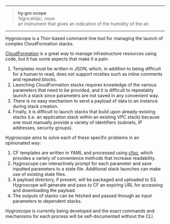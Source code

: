 - - -

> **hy·gro·scope**<br>
> _ˈhīɡrəˌskōp/_, noun<br>
> an instrument that gives an indication of the humidity of the air.

- - -

Hygroscope is a Thor-based command-line tool for managing the launch of complex CloudFormation stacks.

[CloudFormation](http://aws.amazon.com/cloudformation/) is a great way to manage infrastructure resources using code, but it has some aspects that make it a pain:

1. Templates must be written in JSON, which, in addition to being difficult for a human to read, does not support niceties such as inline comments and repeated blocks.
2. Launching CloudFormation stacks requires knowledge of the various parameters that need to be provided, and it is difficult to repeatably launch a stack since parameters are not saved in any convenient way.
3. There is no easy mechanism to send a payload of data to an instance during stack creation.
4. Finally, it is difficult to launch stacks that build upon already-existing stacks (i.e. an application stack within an existing VPC stack) because one must manually provide a variety of identifiers (subnets, IP addresses, security groups).

Hygroscope aims to solve each of these specific problems in an opinionated way:

1. CF templates are written in YAML and processed using [cfoo](https://github.com/drrb/cfoo), which provides a variety of convenience methods that increase readability.
2. Hygroscope can interactively prompt for each parameter and save inputted parameters to a state file. Additional stack launches can make use of existing state files.
3. A payload directory, if present, will be packaged and uploaded to S3. Hygroscope will generate and pass to CF an expiring URL for accessing and downloading the payload.
4. The outputs of stacks can be fetched and passed through as input parameters to dependent stacks.

Hygroscope is currently being developed and the exact commands and mechanisms for each process will be self-documented without the CLI.
